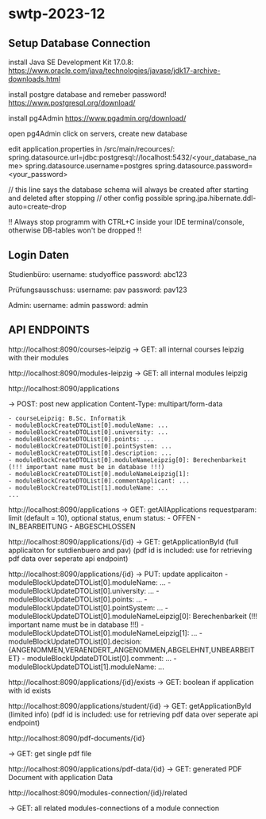 # swtp-2023-12

## Setup Database Connection

install Java SE Development Kit 17.0.8:
https://www.oracle.com/java/technologies/javase/jdk17-archive-downloads.html


install postgre database and remeber password!
https://www.postgresql.org/download/


install pg4Admin
https://www.pgadmin.org/download/


open pg4Admin click on servers, create new database


edit application.properties in /src/main/recources/:
spring.datasource.url=jdbc:postgresql://localhost:5432/<your_database_name>
spring.datasource.username=postgres
spring.datasource.password=<your_password>


// this line says the database schema will always be created after starting and deleted after stopping // other config possible
spring.jpa.hibernate.ddl-auto=create-drop

!! Always stop programm with CTRL+C inside your IDE terminal/console, otherwise DB-tables won't be dropped !!

## Login Daten 

Studienbüro:
    username: studyoffice
    password: abc123

Prüfungsausschuss:
    username: pav
    password: pav123

Admin:
    username: admin
    password: admin


## API ENDPOINTS

http://localhost:8090/courses-leipzig
 -> GET: all internal courses leipzig with their modules

http://localhost:8090/modules-leipzig
 -> GET: all internal modules leipzig

http://localhost:8090/applications

 -> POST: post new application   Content-Type: multipart/form-data
    
    - courseLeipzig: B.Sc. Informatik
    - moduleBlockCreateDTOList[0].moduleName: ...
    - moduleBlockCreateDTOList[0].university: ...
    - moduleBlockCreateDTOList[0].points: ...
    - moduleBlockCreateDTOList[0].pointSystem: ...
    - moduleBlockCreateDTOList[0].description: ...
    - moduleBlockCreateDTOList[0].moduleNameLeipzig[0]: Berechenbarkeit (!!! important name must be in database !!!)
    - moduleBlockCreateDTOList[0].moduleNameLeipzig[1]:
    - moduleBlockCreateDTOList[0].commentApplicant: ...
    - moduleBlockCreateDTOList[1].moduleName: ...
    ...

http://localhost:8090/applications
 -> GET: getAllApplications requestparam: limit (default = 10), optional status,
    enum status:
        - OFFEN
        - IN_BEARBEITUNG
        - ABGESCHLOSSEN

http://localhost:8090/applications/{id}
 -> GET: getApplicationById (full applicaiton for sutdienbuero and pav)
    (pdf id is included: use for retrieving pdf data over seperate api endpoint)

http://localhost:8090/applications/{id}
 -> PUT: update applicaiton
    - moduleBlockUpdateDTOList[0].moduleName: ...
    - moduleBlockUpdateDTOList[0].university: ...
    - moduleBlockUpdateDTOList[0].points: ...
    - moduleBlockUpdateDTOList[0].pointSystem: ...
    - moduleBlockUpdateDTOList[0].moduleNameLeipzig[0]: Berechenbarkeit (!!! important name must be in database !!!)
    - moduleBlockUpdateDTOList[0].moduleNameLeipzig[1]: ...
    - moduleBlockUpdateDTOList[0].decision: {ANGENOMMEN,VERAENDERT_ANGENOMMEN,ABGELEHNT,UNBEARBEITET}
    - moduleBlockUpdateDTOList[0].comment: ...
    - moduleBlockUpdateDTOList[1].moduleName: ...

http://localhost:8090/applications/{id}/exists
 -> GET: boolean if application with id exists

http://localhost:8090/applications/student/{id}
 -> GET: getApplicationById (limited info)
    (pdf id is included: use for retrieving pdf data over seperate api endpoint)

http://localhost:8090/pdf-documents/{id}

 -> GET: get single pdf file

http://localhost:8090/applications/pdf-data/{id}
 -> GET: generated PDF Document with application Data


http://localhost:8090/modules-connection/{id}/related

-> GET: all related modules-connections of a module connection 


